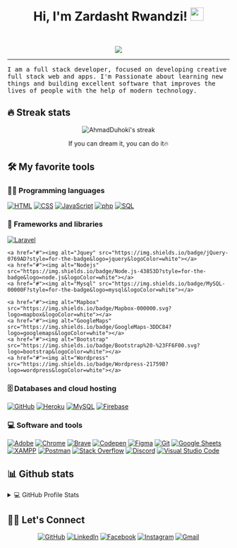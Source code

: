 <h1 align="center">
Hi, I'm Zardasht Rwandzi!
  <img src="https://media.giphy.com/media/hvRJCLFzcasrR4ia7z/giphy.gif" width="30"></h1>
<br/>

<p align="center">
  <img src="https://readme-typing-svg.herokuapp.com?lines=Software+Engineer;Full+-+Stack+Web+Developer;Always%20learning%20new%20things&center=true&width=380&height=45">
</p>
<hr/>
<samp>
I am a full stack developer, focused on developing creative full stack web and apps. I'm Passionate about learning new things and building excellent software that improves the lives of people with the help of modern technology.
</samp>

## 🔥 Streak stats

<p align="center">
    <img title="🔥 Get streak stats for your profile at git.io/streak-stats" alt="AhmadDuhoki's streak" src="https://github-readme-streak-stats.herokuapp.com/?user=HamaSarbast-1997&theme=monokai-metallian&hide_border=true"/>
  <p align="center"> If you can dream it, you can do it🔥 </p>
</p>


## 🛠️ My favorite tools

### 👨‍💻 Programming languages

<p>
    <a href="#"><img alt="HTML" src="https://img.shields.io/badge/HTML%20-%23E34F26.svg?logo=html5&logoColor=white"></a>
    <a href="#"><img alt="CSS" src="https://img.shields.io/badge/CSS%20-%231572B6.svg?logo=css3&logoColor=white"></a>
    <a href="#"><img alt="JavaScript" src="https://img.shields.io/badge/JavaScript%20-%23F7DF1E.svg?logo=javascript&logoColor=black"></a>
      <a href="#"><img alt="php" src="https://img.shields.io/badge/PHP-777BB4?style=for-the-badge&logo=php&logoColor=white"></a>
    <a href="#"><img alt="SQL" src="https://img.shields.io/badge/SQL%20-%23025E8C.svg?logo=amazon-dynamodb&logoColor=white"></a>

### 🧰 Frameworks and libraries

<p>
  	 <a href="#"><img alt="Laravel" src="https://img.shields.io/badge/Laravel-FF2D20?style=for-the-badge&logo=laravel&logoColor=white"></a>
	
	<a href="#"><img alt="Jquey" src="https://img.shields.io/badge/jQuery-0769AD?style=for-the-badge&logo=jquery&logoColor=white"></a>
	<a href="#"><img alt="Nodejs" src="https://img.shields.io/badge/Node.js-43853D?style=for-the-badge&logo=node.js&logoColor=white"></a>
	<a href="#"><img alt="Mysql" src="https://img.shields.io/badge/MySQL-00000F?style=for-the-badge&logo=mysql&logoColor=white"></a>
	
    <a href="#"><img alt="Mapbox" src="https://img.shields.io/badge/Mapbox-000000.svg?logo=mapbox&logoColor=white"></a>
    <a href="#"><img alt="GoogleMaps" src="https://img.shields.io/badge/GoogleMaps-3DDC84?logo=googlemaps&logoColor=white"></a>
    <a href="#"><img alt="Bootstrap" src="https://img.shields.io/badge/Bootstrap%20-%23FF6F00.svg?logo=bootstrap&logoColor=white"></a>
    <a href="#"><img alt="Wordpress" src="https://img.shields.io/badge/Wordpress-21759B?logo=wordpress&logoColor=white"></a>
</p>

### 🗄️ Databases and cloud hosting

<p>
    <a href="#"><img alt="GitHub" src="https://img.shields.io/badge/GitHub-%23327FC7.svg?logo=github&logoColor=white"></a>
    <a href="#"><img alt="Heroku" src="https://img.shields.io/badge/Heroku%20-%23430098.svg?logo=heroku&logoColor=white"></a>
    <a href="#"><img alt="MySQL" src="https://img.shields.io/badge/MySQL-%2300f.svg?logo=mysql&logoColor=white"></a>
    <a href="#"><img alt="Firebase" src ="https://img.shields.io/badge/Firebase-%23316192.svg?logo=firebase&logoColor=white"></a>
</p>

### 💻 Software and tools

<p>
    <a href="#"><img alt="Adobe" src="https://img.shields.io/badge/Adobe%20-%23FF0000.svg?logo=adobe&logoColor=white"></a>
    <a href="#"><img alt="Chrome" src="https://img.shields.io/badge/Chrome-3DDC84?logo=google-chrome&logoColor=white"></a>
    <a href="#"><img alt="Brave" src="https://img.shields.io/badge/-Brave-FB542B?logo=brave&logoColor=white"></a>
    <a href="#"><img alt="Codepen" src="https://img.shields.io/badge/Codepen-000000.svg?logo=codepen&logoColor=white"></a>
    <a href="#"><img alt="Figma" src="https://img.shields.io/badge/-Figma-141E24?logo=figma&logoColor=white"></a>
    <a href="#"><img alt="Git" src="https://img.shields.io/badge/Git%20-%23F05033.svg?logo=git&logoColor=white"></a>
    <a href="#"><img alt="Google Sheets" src="https://img.shields.io/badge/Google%20Sheets%20-%2334A853.svg?logo=google%20sheets&logoColor=white"></a>
    <a href="#"><img alt="XAMPP" src="https://img.shields.io/badge/XAMPP%20-%23F37626.svg?logo=xampp&logoColor=white"></a>
    <a href="#"><img alt="Postman" src="https://img.shields.io/badge/Postman-FF6C37?logo=postman&logoColor=white"></a>
    <a href="#"><img alt="Stack Overflow" src="https://img.shields.io/badge/-Stack%20Overflow-FE7A16?logo=stack-overflow&logoColor=white"></a>
    <a href="#"><img alt="Discord" src="https://img.shields.io/badge/-Discord-302E31?logo=discord&logoColor=white"></a>
    <a href="#"><img alt="Visual Studio Code" src="https://img.shields.io/badge/Visual%20Studio%20Code-0078d7.svg?logo=visual-studio-code&logoColor=white"></a>
</p>

## 📊 Github stats

<details> 
  <summary>💻 GitHub Profile Stats</summary>
  <br/>
    <img alt="Muhammed's Github Stats" src="https://github-readme-stats.vercel.app/api?username=HamaSarbast-1997&show_icons=true&count_private=true&theme=react&hide_border=true&bg_color=1F222E&title_color=F85D7F&icon_color=F8D866" height="192px"/>
  <img alt="Muhammed's Top Languages" src="https://github-readme-stats.vercel.app/api/top-langs/?username=HamaSarbast-1997&langs_count=8&layout=compact&theme=react&hide_border=true&bg_color=1F222E&title_color=F85D7F&icon_color=F8D866" height="192px"/>
  <br/>
  <b>Note:</b> Top languages is only a metric of the languages my public code consists of and doesn't reflect experience or skill level.
</details>


## 🙋‍♂️ Let's Connect
<p align="center">
<!-- 	<a href="#" target="_blank"><img src="#" alt="Portfolio"/></a> -->
	<a href="https://github.com/HamaSarbast-1997" target="_blank"><img src="https://img.icons8.com/bubbles/50/000000/github.png" alt="GitHub"/></a>
	<a href="https://www.linkedin.com/in/muhammed-sarbast-358238202/" target="_blank"><img src="https://img.icons8.com/bubbles/50/000000/linkedin.png" alt="LinkedIn"/></a>
	<a href="https://www.facebook.com/muhammed.sarbast.9" target="_blank"><img src="https://img.icons8.com/bubbles/50/000000/facebook-new.png" alt="Facebook"/></a>
	<a href="https://www.instagram.com/soulltan_.1997/" target="_blank"><img src="https://img.icons8.com/bubbles/50/000000/instagram.png" alt="Instagram"/></a>
	<a href="mailto:muhammedsarbast626@gmail.com" target="_blank"><img src="https://img.icons8.com/bubbles/50/000000/gmail.png" alt="Gmail"/></a>
</p>
